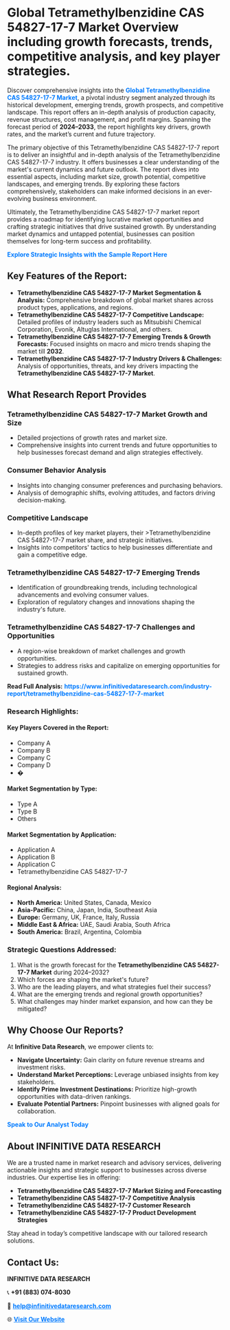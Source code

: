 <h1>Global Tetramethylbenzidine CAS 54827-17-7 Market Overview including growth forecasts, trends, competitive analysis, and key player strategies.</h1>
<p>
Discover comprehensive insights into the 
<a href="https://www.infinitivedataresearch.com/industry-report/tetramethylbenzidine-cas-54827-17-7-market" rel="dofollow" style="color: #007BFF; text-decoration: none;"><strong>Global Tetramethylbenzidine CAS 54827-17-7 Market</strong></a>, a pivotal industry segment analyzed through its historical development, emerging trends, growth prospects, and competitive landscape. This report offers an in-depth analysis of production capacity, revenue structures, cost management, and profit margins. Spanning the forecast period of <strong>2024–2033</strong>, the report highlights key drivers, growth rates, and the market’s current and future trajectory.
</p>
<p>
The primary objective of this Tetramethylbenzidine CAS 54827-17-7 report is to deliver an insightful and in-depth analysis of the Tetramethylbenzidine CAS 54827-17-7 industry. It offers businesses a clear understanding of the market's current dynamics and future outlook. The report dives into essential aspects, including market size, growth potential, competitive landscapes, and emerging trends. By exploring these factors comprehensively, stakeholders can make informed decisions in an ever-evolving business environment.
</p>
<p>
Ultimately, the Tetramethylbenzidine CAS 54827-17-7 market report provides a roadmap for identifying lucrative market opportunities and crafting strategic initiatives that drive sustained growth. By understanding market dynamics and untapped potential, businesses can position themselves for long-term success and profitability.
</p>
<p>
<a href="https://www.infinitivedataresearch.com/request-sample/reportId=112572" style="color: #007BFF; text-decoration: none;"><strong>Explore Strategic Insights with the Sample Report Here</strong></a>
</p>

<h2>Key Features of the Report:</h2>
<ul>
<li><strong>Tetramethylbenzidine CAS 54827-17-7 Market Segmentation & Analysis:</strong> Comprehensive breakdown of global market shares across product types, applications, and regions.</li>
<li><strong>Tetramethylbenzidine CAS 54827-17-7 Competitive Landscape:</strong> Detailed profiles of industry leaders such as Mitsubishi Chemical Corporation, Evonik, Altuglas International, and others.</li>
<li><strong>Tetramethylbenzidine CAS 54827-17-7 Emerging Trends & Growth Forecasts:</strong> Focused insights on macro and micro trends shaping the market till <strong>2032</strong>.</li>
<li><strong>Tetramethylbenzidine CAS 54827-17-7 Industry Drivers & Challenges:</strong> Analysis of opportunities, threats, and key drivers impacting the <strong>Tetramethylbenzidine CAS 54827-17-7 Market</strong>.</li>
</ul>

<h2>What Research Report Provides</h2>
<h3>Tetramethylbenzidine CAS 54827-17-7 Market Growth and Size</h3>
<ul>
<li>Detailed projections of growth rates and market size.</li>
<li>Comprehensive insights into current trends and future opportunities to help businesses forecast demand and align strategies effectively.</li>
</ul>

<h3>Consumer Behavior Analysis</h3>
<ul>
<li>Insights into changing consumer preferences and purchasing behaviors.</li>
<li>Analysis of demographic shifts, evolving attitudes, and factors driving decision-making.</li>
</ul>

<h3>Competitive Landscape</h3>
<ul>
<li>In-depth profiles of key market players, their >Tetramethylbenzidine CAS 54827-17-7 market share, and strategic initiatives.</li>
<li>Insights into competitors' tactics to help businesses differentiate and gain a competitive edge.</li>
</ul>

<h3>Tetramethylbenzidine CAS 54827-17-7 Emerging Trends</h3>
<ul>
<li>Identification of groundbreaking trends, including technological advancements and evolving consumer values.</li>
<li>Exploration of regulatory changes and innovations shaping the industry's future.</li>
</ul>

<h3>Tetramethylbenzidine CAS 54827-17-7 Challenges and Opportunities</h3>
<ul>
<li>A region-wise breakdown of market challenges and growth opportunities.</li>
<li>Strategies to address risks and capitalize on emerging opportunities for sustained growth.</li>
</ul>
<p><strong>Read Full Analysis:</strong> <a href="https://www.infinitivedataresearch.com/industry-report/tetramethylbenzidine-cas-54827-17-7-market" rel="dofollow" style="color: #007BFF; text-decoration: none;"><strong>https://www.infinitivedataresearch.com/industry-report/tetramethylbenzidine-cas-54827-17-7-market</strong></a></p>
<h3>Research Highlights:</h3>
<h4>Key Players Covered in the Report:</h4>
<ul><li>Company A</li><li>Company B</li><li>Company C</li><li>Company D</li><li>�</li></ul>
<h4>Market Segmentation by Type:</h4>
<ul><li>Type A</li><li>Type B</li><li>Others</li></ul>
<h4>Market Segmentation by Application:</h4>
<ul><li>Application A</li><li>Application B</li><li>Application C</li><li>Tetramethylbenzidine CAS 54827-17-7</li></ul>

<h4>Regional Analysis:</h4>
<ul>
<li><strong>North America:</strong> United States, Canada, Mexico</li>
<li><strong>Asia-Pacific:</strong> China, Japan, India, Southeast Asia</li>
<li><strong>Europe:</strong> Germany, UK, France, Italy, Russia</li>
<li><strong>Middle East & Africa:</strong> UAE, Saudi Arabia, South Africa</li>
<li><strong>South America:</strong> Brazil, Argentina, Colombia</li>
</ul>

<h3>Strategic Questions Addressed:</h3>
<ol>
<li>What is the growth forecast for the <strong>Tetramethylbenzidine CAS 54827-17-7 Market</strong> during 2024–2032?</li>
<li>Which forces are shaping the market's future?</li>
<li>Who are the leading players, and what strategies fuel their success?</li>
<li>What are the emerging trends and regional growth opportunities?</li>
<li>What challenges may hinder market expansion, and how can they be mitigated?</li>
</ol>

<h2>Why Choose Our Reports?</h2>
<p>At <strong>Infinitive Data Research</strong>, we empower clients to:</p>
<ul>
<li><strong>Navigate Uncertainty:</strong> Gain clarity on future revenue streams and investment risks.</li>
<li><strong>Understand Market Perceptions:</strong> Leverage unbiased insights from key stakeholders.</li>
<li><strong>Identify Prime Investment Destinations:</strong> Prioritize high-growth opportunities with data-driven rankings.</li>
<li><strong>Evaluate Potential Partners:</strong> Pinpoint businesses with aligned goals for collaboration.</li>
</ul>
<p><a href="https://www.infinitivedataresearch.com/industry-report/tetramethylbenzidine-cas-54827-17-7-market" rel="dofollow" style="color: #007BFF; text-decoration: none;"><strong>Speak to Our Analyst Today</strong></a></p>

<h2>About INFINITIVE DATA RESEARCH</h2>
<p>We are a trusted name in market research and advisory services, delivering actionable insights and strategic support to businesses across diverse industries. Our expertise lies in offering:</p>
<ul>
<li><strong>Tetramethylbenzidine CAS 54827-17-7 Market Sizing and Forecasting</strong></li>
<li><strong>Tetramethylbenzidine CAS 54827-17-7 Competitive Analysis</strong></li>
<li><strong>Tetramethylbenzidine CAS 54827-17-7 Customer Research</strong></li>
<li><strong>Tetramethylbenzidine CAS 54827-17-7 Product Development Strategies</strong></li>
</ul>
<p>Stay ahead in today’s competitive landscape with our tailored research solutions.</p>

<h2>Contact Us:</h2>
<p><strong>INFINITIVE DATA RESEARCH</strong></p>
<p>📞 <strong>+91 (883) 074-8030</strong></p>
<p>📧 <strong><a href="mailto:help@infinitivedataresearch.com" style="color: #007BFF;">help@infinitivedataresearch.com</a></strong></p>
<p>🌐 <strong><a href="https://www.infinitivedataresearch.com" rel="dofollow" style="color: #007BFF;">Visit Our Website</a></strong></p>